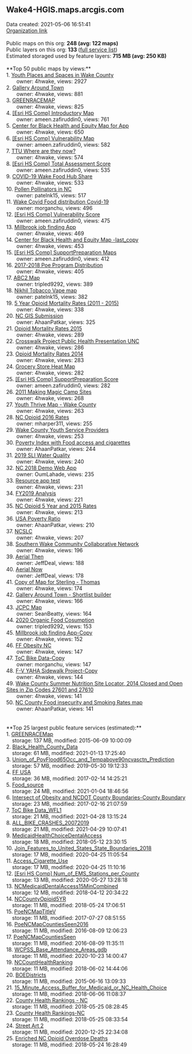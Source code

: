 <h2>Wake4-HGIS.maps.arcgis.com</h2> Data created: 2021-05-06 16:51:41 <br /><a target='new' href='https://Wake4-HGIS.maps.arcgis.com'>Organization link</a><br /><br />Public maps on this org: <b>248 (avg: 122 maps)</b><br />Public layers on this org: <b>133 </b>(<a target='new' href='https://services.arcgis.com/BzNSKz8LtvMfcPOz/ArcGIS/rest/services'>full service list</a>)<br />Estimated storaged used by feature layers: <b>715 MB (avg: 250 KB)</b><br /><br />**Top 50 public maps by views:**<br />  1. <a target='new' href='https://www.arcgis.com/home/item.html?id=c43f087de5a240deba48e57e5b32b6c4'>Youth Places and Spaces in Wake County</a> <br />  &nbsp;&nbsp;&nbsp;&nbsp; &nbsp;&nbsp;owner: 4hwake, views: 2927<br />  2. <a target='new' href='https://www.arcgis.com/home/item.html?id=94c0cf8b30c045f3a20d48a390a80fba'>Gallery Around Town</a> <br />  &nbsp;&nbsp;&nbsp;&nbsp; &nbsp;&nbsp;owner: 4hwake, views: 881<br />  3. <a target='new' href='https://www.arcgis.com/home/item.html?id=8df2ff53f4b04eb398d38372df25ee17'>GREENRACEMAP</a> <br />  &nbsp;&nbsp;&nbsp;&nbsp; &nbsp;&nbsp;owner: 4hwake, views: 825<br />  4. <a target='new' href='https://www.arcgis.com/home/item.html?id=e15ffd42d211404ea1dccd840a6f9b52'>[Esri HS Comp] Introductory Map</a> <br />  &nbsp;&nbsp;&nbsp;&nbsp; &nbsp;&nbsp;owner: ameen.zafiruddin0, views: 761<br />  5. <a target='new' href='https://www.arcgis.com/home/item.html?id=6ad52c86e1594400a1b93000fafb0846'>Center for Black Health and Equity Map for App</a> <br />  &nbsp;&nbsp;&nbsp;&nbsp; &nbsp;&nbsp;owner: 4hwake, views: 650<br />  6. <a target='new' href='https://www.arcgis.com/home/item.html?id=f6267eb55e934e23875f28b7a8c2a268'>[Esri HS Comp] Vulnerability Map</a> <br />  &nbsp;&nbsp;&nbsp;&nbsp; &nbsp;&nbsp;owner: ameen.zafiruddin0, views: 582<br />  7. <a target='new' href='https://www.arcgis.com/home/item.html?id=9469f843d2f1439b8227912f84a5b0b8'>TTU Where are they now?</a> <br />  &nbsp;&nbsp;&nbsp;&nbsp; &nbsp;&nbsp;owner: 4hwake, views: 574<br />  8. <a target='new' href='https://www.arcgis.com/home/item.html?id=c1f29fee82934457adf23f540482a672'>[Esri HS Comp] Total Assessment Score</a> <br />  &nbsp;&nbsp;&nbsp;&nbsp; &nbsp;&nbsp;owner: ameen.zafiruddin0, views: 535<br />  9. <a target='new' href='https://www.arcgis.com/home/item.html?id=1c753dd973d642d391858ddd94c0600f'>COVID-19 Wake Food Hub Share</a> <br />  &nbsp;&nbsp;&nbsp;&nbsp; &nbsp;&nbsp;owner: 4hwake, views: 533<br />  10. <a target='new' href='https://www.arcgis.com/home/item.html?id=4e21e36cc9654e8781b3b163533b08e6'>Pollen Pollinators in NC</a> <br />  &nbsp;&nbsp;&nbsp;&nbsp; &nbsp;&nbsp;owner: patelnk15, views: 517<br />  11. <a target='new' href='https://www.arcgis.com/home/item.html?id=93ff126461c0477ba52e034be57350f2'>Wake Covid Food distribution Covid-19</a> <br />  &nbsp;&nbsp;&nbsp;&nbsp; &nbsp;&nbsp;owner: morganchu, views: 496<br />  12. <a target='new' href='https://www.arcgis.com/home/item.html?id=5f3be835ecd64e99b91b05bed6d93986'>[Esri HS Comp] Vulnerability Score</a> <br />  &nbsp;&nbsp;&nbsp;&nbsp; &nbsp;&nbsp;owner: ameen.zafiruddin0, views: 475<br />  13. <a target='new' href='https://www.arcgis.com/home/item.html?id=c7d370531f8146b58f3fe5c9e2557e47'>Millbrook job finding App</a> <br />  &nbsp;&nbsp;&nbsp;&nbsp; &nbsp;&nbsp;owner: 4hwake, views: 469<br />  14. <a target='new' href='https://www.arcgis.com/home/item.html?id=476c5b173da64e07b1224d7e361fb6c3'>Center for Black Health and Equity Map -last_copy</a> <br />  &nbsp;&nbsp;&nbsp;&nbsp; &nbsp;&nbsp;owner: 4hwake, views: 453<br />  15. <a target='new' href='https://www.arcgis.com/home/item.html?id=16c03e75a01146a1b91b5733e4e33d91'>[Esri HS Comp] SupportPreparation Maps</a> <br />  &nbsp;&nbsp;&nbsp;&nbsp; &nbsp;&nbsp;owner: ameen.zafiruddin0, views: 412<br />  16. <a target='new' href='https://www.arcgis.com/home/item.html?id=2e93f94aa5bd44a2834dd8ae4c322d0a'>2017-2018 Poe Program Distribution</a> <br />  &nbsp;&nbsp;&nbsp;&nbsp; &nbsp;&nbsp;owner: 4hwake, views: 405<br />  17. <a target='new' href='https://www.arcgis.com/home/item.html?id=002e03b5b4bd4968bd9b76e1587cbfd6'>ABC2 Map</a> <br />  &nbsp;&nbsp;&nbsp;&nbsp; &nbsp;&nbsp;owner: tripled9292, views: 389<br />  18. <a target='new' href='https://www.arcgis.com/home/item.html?id=90ab2a3d07aa4172b3f9d375af5bc9bb'>Nikhil Tobacco Vape map</a> <br />  &nbsp;&nbsp;&nbsp;&nbsp; &nbsp;&nbsp;owner: patelnk15, views: 382<br />  19. <a target='new' href='https://www.arcgis.com/home/item.html?id=b490e183b4f7478082af3e42e7977ffb'>5 Year Opioid Mortality Rates (2011 - 2015)</a> <br />  &nbsp;&nbsp;&nbsp;&nbsp; &nbsp;&nbsp;owner: 4hwake, views: 338<br />  20. <a target='new' href='https://www.arcgis.com/home/item.html?id=c3a37ba835ce420abc69622e987e0f89'>NC GIS Submission</a> <br />  &nbsp;&nbsp;&nbsp;&nbsp; &nbsp;&nbsp;owner: AhaanPatkar, views: 325<br />  21. <a target='new' href='https://www.arcgis.com/home/item.html?id=10001b0e967747638bb8ab47368b7ad6'>Opioid Mortality Rates 2015</a> <br />  &nbsp;&nbsp;&nbsp;&nbsp; &nbsp;&nbsp;owner: 4hwake, views: 289<br />  22. <a target='new' href='https://www.arcgis.com/home/item.html?id=fa9f5adaef5d4f719802a06bcaf5ee65'>Crosswalk Project Public Health Presentation UNC</a> <br />  &nbsp;&nbsp;&nbsp;&nbsp; &nbsp;&nbsp;owner: 4hwake, views: 286<br />  23. <a target='new' href='https://www.arcgis.com/home/item.html?id=951dd8c7a6d641b084e2c0b370fb4600'>Opioid Mortality Rates 2014</a> <br />  &nbsp;&nbsp;&nbsp;&nbsp; &nbsp;&nbsp;owner: 4hwake, views: 283<br />  24. <a target='new' href='https://www.arcgis.com/home/item.html?id=1e188565e10f4ceab3a695136c414410'>Grocery Store Heat Map</a> <br />  &nbsp;&nbsp;&nbsp;&nbsp; &nbsp;&nbsp;owner: 4hwake, views: 282<br />  25. <a target='new' href='https://www.arcgis.com/home/item.html?id=69b5a34b30bf46d1a6cb1bf13eb966f5'>[Esri HS Comp] SupportPreparation Score</a> <br />  &nbsp;&nbsp;&nbsp;&nbsp; &nbsp;&nbsp;owner: ameen.zafiruddin0, views: 282<br />  26. <a target='new' href='https://www.arcgis.com/home/item.html?id=82452b2598ac48fc97e035a482fb9cd9'>2011 Making Magic Camp Sites</a> <br />  &nbsp;&nbsp;&nbsp;&nbsp; &nbsp;&nbsp;owner: 4hwake, views: 268<br />  27. <a target='new' href='https://www.arcgis.com/home/item.html?id=7784b91f34ed430aa7d6ec354646b415'>Youth Thrive Map - Wake County</a> <br />  &nbsp;&nbsp;&nbsp;&nbsp; &nbsp;&nbsp;owner: 4hwake, views: 263<br />  28. <a target='new' href='https://www.arcgis.com/home/item.html?id=9c756078f10d42208dfea5d336c1a65a'>NC Opioid 2016 Rates</a> <br />  &nbsp;&nbsp;&nbsp;&nbsp; &nbsp;&nbsp;owner: mharper311, views: 255<br />  29. <a target='new' href='https://www.arcgis.com/home/item.html?id=168f679b68234179a7fc7c66b70a9525'>Wake County Youth Service Providers</a> <br />  &nbsp;&nbsp;&nbsp;&nbsp; &nbsp;&nbsp;owner: 4hwake, views: 253<br />  30. <a target='new' href='https://www.arcgis.com/home/item.html?id=930d21f47c7a4baca3282852fe636026'>Poverty Index with Food access and cigarettes</a> <br />  &nbsp;&nbsp;&nbsp;&nbsp; &nbsp;&nbsp;owner: AhaanPatkar, views: 244<br />  31. <a target='new' href='https://www.arcgis.com/home/item.html?id=7358fdd618e746a296456000b1c498a9'>2019 SLI Water Quality</a> <br />  &nbsp;&nbsp;&nbsp;&nbsp; &nbsp;&nbsp;owner: 4hwake, views: 240<br />  32. <a target='new' href='https://www.arcgis.com/home/item.html?id=3a7afce2780948a09a5069d2de06814f'>NC 2018 Demo Web App</a> <br />  &nbsp;&nbsp;&nbsp;&nbsp; &nbsp;&nbsp;owner: OumLahade, views: 235<br />  33. <a target='new' href='https://www.arcgis.com/home/item.html?id=291e0fd306e342e091af69b1e3601ed0'>Resource app test</a> <br />  &nbsp;&nbsp;&nbsp;&nbsp; &nbsp;&nbsp;owner: 4hwake, views: 231<br />  34. <a target='new' href='https://www.arcgis.com/home/item.html?id=efb7f4bf831b4adb86bd2048f08f9822'>FY2019 Analysis</a> <br />  &nbsp;&nbsp;&nbsp;&nbsp; &nbsp;&nbsp;owner: 4hwake, views: 221<br />  35. <a target='new' href='https://www.arcgis.com/home/item.html?id=ddcddce98cfb4a57a5bf8d1fa2136a60'>NC Opioid 5 Year and 2015 Rates</a> <br />  &nbsp;&nbsp;&nbsp;&nbsp; &nbsp;&nbsp;owner: 4hwake, views: 213<br />  36. <a target='new' href='https://www.arcgis.com/home/item.html?id=3c71a6aedf0d48b2a8e03705134497f1'>USA Poverty Ratio</a> <br />  &nbsp;&nbsp;&nbsp;&nbsp; &nbsp;&nbsp;owner: AhaanPatkar, views: 210<br />  37. <a target='new' href='https://www.arcgis.com/home/item.html?id=cc5f2bbd1cdc4a16b3d20702af3ad7db'>NCSLC</a> <br />  &nbsp;&nbsp;&nbsp;&nbsp; &nbsp;&nbsp;owner: 4hwake, views: 207<br />  38. <a target='new' href='https://www.arcgis.com/home/item.html?id=edb14307671244398d0ac6aeded5e5a2'>Southern Wake Community Collaborative Network</a> <br />  &nbsp;&nbsp;&nbsp;&nbsp; &nbsp;&nbsp;owner: 4hwake, views: 196<br />  39. <a target='new' href='https://www.arcgis.com/home/item.html?id=e62a4c2de8f4466c9a9bab5612124c5a'>Aerial Then</a> <br />  &nbsp;&nbsp;&nbsp;&nbsp; &nbsp;&nbsp;owner: JeffDeal, views: 188<br />  40. <a target='new' href='https://www.arcgis.com/home/item.html?id=1ad4212b1ad9448fbd0c66d7cd4c118b'>Aerial Now</a> <br />  &nbsp;&nbsp;&nbsp;&nbsp; &nbsp;&nbsp;owner: JeffDeal, views: 178<br />  41. <a target='new' href='https://www.arcgis.com/home/item.html?id=c0ffa8448b1d4d858074a31e35006d19'>Copy of Map for Sterling - Thomas</a> <br />  &nbsp;&nbsp;&nbsp;&nbsp; &nbsp;&nbsp;owner: 4hwake, views: 174<br />  42. <a target='new' href='https://www.arcgis.com/home/item.html?id=f67d6d9361c744b48af03a57e53e72fe'>Gallery Around Town - Shortlist builder</a> <br />  &nbsp;&nbsp;&nbsp;&nbsp; &nbsp;&nbsp;owner: 4hwake, views: 166<br />  43. <a target='new' href='https://www.arcgis.com/home/item.html?id=e5c3873c785047d8b4ffc5b6c63833bc'>JCPC Map</a> <br />  &nbsp;&nbsp;&nbsp;&nbsp; &nbsp;&nbsp;owner: SeanBeatty, views: 164<br />  44. <a target='new' href='https://www.arcgis.com/home/item.html?id=4beb34bab1a044f9a97ff85a7736af0a'>2020 Organic Food Cosumption</a> <br />  &nbsp;&nbsp;&nbsp;&nbsp; &nbsp;&nbsp;owner: tripled9292, views: 153<br />  45. <a target='new' href='https://www.arcgis.com/home/item.html?id=d03fd28b8b144037a53b5b9b9a303c71'>Millbrook job finding App-Copy</a> <br />  &nbsp;&nbsp;&nbsp;&nbsp; &nbsp;&nbsp;owner: 4hwake, views: 152<br />  46. <a target='new' href='https://www.arcgis.com/home/item.html?id=04cfeef58bcc452bbd67dbd95edaeb2d'>FF Obesity NC</a> <br />  &nbsp;&nbsp;&nbsp;&nbsp; &nbsp;&nbsp;owner: 4hwake, views: 147<br />  47. <a target='new' href='https://www.arcgis.com/home/item.html?id=a05e8ba58d884d28adfa239b87d7addd'>ToC Bike Data-Copy</a> <br />  &nbsp;&nbsp;&nbsp;&nbsp; &nbsp;&nbsp;owner: morganchu, views: 147<br />  48. <a target='new' href='https://www.arcgis.com/home/item.html?id=a677a328ca904ce9b759e4e7e85fef77'>F-V YAHA Sidewalk Project-Copy</a> <br />  &nbsp;&nbsp;&nbsp;&nbsp; &nbsp;&nbsp;owner: 4hwake, views: 144<br />  49. <a target='new' href='https://www.arcgis.com/home/item.html?id=59e05befe46e433997e0d8e8c24dd1ce'>Wake County Summer Nutrition Site Locator, 2014 Closed and Open Sites in Zip Codes 27601 and 27610</a> <br />  &nbsp;&nbsp;&nbsp;&nbsp; &nbsp;&nbsp;owner: 4hwake, views: 141<br />  50. <a target='new' href='https://www.arcgis.com/home/item.html?id=af4d830d428c4f3d867d715295c4ddc3'>NC County Food insecurity and Smoking Rates map</a> <br />  &nbsp;&nbsp;&nbsp;&nbsp; &nbsp;&nbsp;owner: AhaanPatkar, views: 141<br /><br /><br />**Top 25 largest public feature services (estimated):**<br /> 1. <a target='new' href='https://www.arcgis.com/home/item.html?id=368fc56e8e5d4bfea603c2eaa2b5c983'>GREENRACEMap</a><br /> &nbsp;&nbsp;&nbsp;&nbsp;storage: 137 MB, modified: 2015-06-09 10:00:09<br /> 2. <a target='new' href='https://www.arcgis.com/home/item.html?id=83131cd4ed4246258ed54cd165b9460c'>Black_Health_County_Data</a><br /> &nbsp;&nbsp;&nbsp;&nbsp;storage: 61 MB, modified: 2021-01-13 17:25:40<br /> 3. <a target='new' href='https://www.arcgis.com/home/item.html?id=032d54f8467f4325a1107c2c807a3323'>Union_of_PovFlood65Occ_and_Tempabove90ncvasctn_Prediction</a><br /> &nbsp;&nbsp;&nbsp;&nbsp;storage: 57 MB, modified: 2019-05-30 19:12:33<br /> 4. <a target='new' href='https://www.arcgis.com/home/item.html?id=428340094fd6435095bb03e8d7696cef'>FF USA</a><br /> &nbsp;&nbsp;&nbsp;&nbsp;storage: 36 MB, modified: 2017-02-14 14:25:21<br /> 5. <a target='new' href='https://www.arcgis.com/home/item.html?id=c3aee046de2149f88bedb54a69705002'>Food_source</a><br /> &nbsp;&nbsp;&nbsp;&nbsp;storage: 24 MB, modified: 2021-01-04 18:46:56<br /> 6. <a target='new' href='https://www.arcgis.com/home/item.html?id=c8ea40474f4743568943e02560d29da3'>Intersect of Obesity and NCDOT County Boundaries-County Boundary</a><br /> &nbsp;&nbsp;&nbsp;&nbsp;storage: 23 MB, modified: 2017-02-16 21:07:59<br /> 7. <a target='new' href='https://www.arcgis.com/home/item.html?id=cafd69434d8143cc8268f43feb9650fd'>ToC Bike Data_WFL1</a><br /> &nbsp;&nbsp;&nbsp;&nbsp;storage: 21 MB, modified: 2021-04-28 13:15:24<br /> 8. <a target='new' href='https://www.arcgis.com/home/item.html?id=41943d657d1a4d4c88dc5e10fbefc908'>ALL_BIKE_CRASHES_20072019</a><br /> &nbsp;&nbsp;&nbsp;&nbsp;storage: 21 MB, modified: 2021-04-29 10:07:41<br /> 9. <a target='new' href='https://www.arcgis.com/home/item.html?id=3a9f98b9a6d84d23adce5de2783e8293'>MedicaidHealthChoiceDentalAccess</a><br /> &nbsp;&nbsp;&nbsp;&nbsp;storage: 18 MB, modified: 2018-05-12 23:30:15<br /> 10. <a target='new' href='https://www.arcgis.com/home/item.html?id=8dc07a7f48c848ce93f12f64f7b2b5b5'>Join_Features_to_United_States_State_Boundaries_2018</a><br /> &nbsp;&nbsp;&nbsp;&nbsp;storage: 17 MB, modified: 2020-04-25 11:05:54<br /> 11. <a target='new' href='https://www.arcgis.com/home/item.html?id=813ffcfaa16745999d52d9944d77772c'>Access_Cigarette_Use</a><br /> &nbsp;&nbsp;&nbsp;&nbsp;storage: 17 MB, modified: 2020-04-25 11:10:16<br /> 12. <a target='new' href='https://www.arcgis.com/home/item.html?id=160bbf266abd49159f17b13d38c984c0'>[Esri HS Comp] Num_of_EMS_Stations_per_County</a><br /> &nbsp;&nbsp;&nbsp;&nbsp;storage: 13 MB, modified: 2020-05-27 13:28:18<br /> 13. <a target='new' href='https://www.arcgis.com/home/item.html?id=eeefb0f17bea417d96ca3541c6e91182'>NCMedicaidDentalAccess15MinCombined</a><br /> &nbsp;&nbsp;&nbsp;&nbsp;storage: 12 MB, modified: 2018-04-12 20:34:22<br /> 14. <a target='new' href='https://www.arcgis.com/home/item.html?id=a467f474794e448ab2cb3c6fcabef578'>NCCountyOpioid5YR</a><br /> &nbsp;&nbsp;&nbsp;&nbsp;storage: 11 MB, modified: 2018-05-24 17:06:51<br /> 15. <a target='new' href='https://www.arcgis.com/home/item.html?id=c5b423301f5c4c0ab3cd31e5e193409c'>PoeNCMapTitleV</a><br /> &nbsp;&nbsp;&nbsp;&nbsp;storage: 11 MB, modified: 2017-07-27 08:51:55<br /> 16. <a target='new' href='https://www.arcgis.com/home/item.html?id=f3d5e63990eb425ebb1a7b3eff504a10'>PoeNCMapCountiesSeen2016</a><br /> &nbsp;&nbsp;&nbsp;&nbsp;storage: 11 MB, modified: 2016-08-09 12:06:23<br /> 17. <a target='new' href='https://www.arcgis.com/home/item.html?id=3b3f9970108342219481b22298d70911'>PoeNCMapCountiesSeen</a><br /> &nbsp;&nbsp;&nbsp;&nbsp;storage: 11 MB, modified: 2016-08-09 11:35:11<br /> 18. <a target='new' href='https://www.arcgis.com/home/item.html?id=7612c3eb9ea14796befa25af70f9818c'>WCPSS_Base_Attendance_Areas_gdb</a><br /> &nbsp;&nbsp;&nbsp;&nbsp;storage: 11 MB, modified: 2020-10-23 14:00:47<br /> 19. <a target='new' href='https://www.arcgis.com/home/item.html?id=7fa7cd84eb0c42e687d1f59badc75039'>NCCountHealthRanking</a><br /> &nbsp;&nbsp;&nbsp;&nbsp;storage: 11 MB, modified: 2018-06-02 14:44:06<br /> 20. <a target='new' href='https://www.arcgis.com/home/item.html?id=b05bd1e5928342aaaf0f215155343bd1'>BOEDistricts</a><br /> &nbsp;&nbsp;&nbsp;&nbsp;storage: 11 MB, modified: 2015-06-16 13:09:33<br /> 21. <a target='new' href='https://www.arcgis.com/home/item.html?id=c86a9db9fe5c4a67a841c8ad8bff1232'>15_Minute_Access_Buffer_for_Medicaid_or_NC_Health_Choice</a><br /> &nbsp;&nbsp;&nbsp;&nbsp;storage: 11 MB, modified: 2018-06-06 11:08:37<br /> 22. <a target='new' href='https://www.arcgis.com/home/item.html?id=0ad65397da28422e947727623e51d322'>County Health Rankings - NC</a><br /> &nbsp;&nbsp;&nbsp;&nbsp;storage: 11 MB, modified: 2018-05-25 08:28:45<br /> 23. <a target='new' href='https://www.arcgis.com/home/item.html?id=318637e9b3f94b59aa46a3b71b6013b8'>County Health Rankings-NC</a><br /> &nbsp;&nbsp;&nbsp;&nbsp;storage: 11 MB, modified: 2018-05-25 08:33:54<br /> 24. <a target='new' href='https://www.arcgis.com/home/item.html?id=f9331a8e6be9401a811dce24967571b4'>Street Art 2</a><br /> &nbsp;&nbsp;&nbsp;&nbsp;storage: 11 MB, modified: 2020-12-25 22:34:08<br /> 25. <a target='new' href='https://www.arcgis.com/home/item.html?id=74e11366990940358dee94799719241d'>Enriched NC Opioid Overdose Deaths</a><br /> &nbsp;&nbsp;&nbsp;&nbsp;storage: 11 MB, modified: 2018-05-24 16:28:49<br />